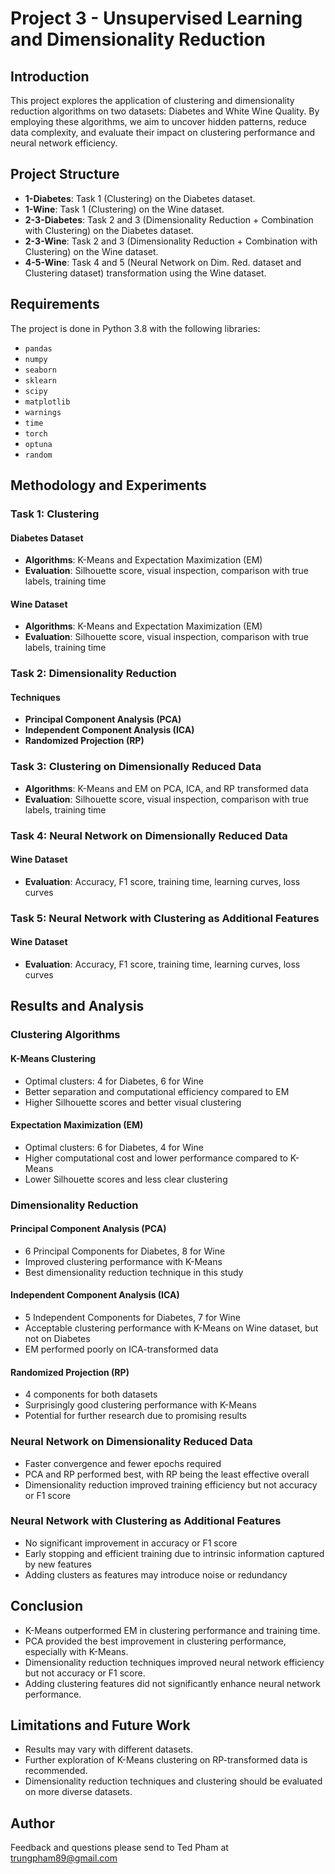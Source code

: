 # Project 3 - Unsupervised Learning and Dimensionality Reduction

## Introduction

This project explores the application of clustering and dimensionality reduction algorithms on two datasets: Diabetes and White Wine Quality. By employing these algorithms, we aim to uncover hidden patterns, reduce data complexity, and evaluate their impact on clustering performance and neural network efficiency.

## Project Structure

- **1-Diabetes**: Task 1 (Clustering) on the Diabetes dataset.
- **1-Wine**: Task 1 (Clustering) on the Wine dataset.
- **2-3-Diabetes**: Task 2 and 3 (Dimensionality Reduction + Combination with Clustering) on the Diabetes dataset.
- **2-3-Wine**: Task 2 and 3 (Dimensionality Reduction + Combination with Clustering) on the Wine dataset.
- **4-5-Wine**: Task 4 and 5 (Neural Network on Dim. Red. dataset and Clustering dataset) transformation using the Wine dataset.

## Requirements

The project is done in Python 3.8 with the following libraries:
- `pandas`
- `numpy`
- `seaborn`
- `sklearn`
- `scipy`
- `matplotlib`
- `warnings`
- `time`
- `torch`
- `optuna`
- `random`

## Methodology and Experiments

### Task 1: Clustering

#### Diabetes Dataset
- **Algorithms**: K-Means and Expectation Maximization (EM)
- **Evaluation**: Silhouette score, visual inspection, comparison with true labels, training time

#### Wine Dataset
- **Algorithms**: K-Means and Expectation Maximization (EM)
- **Evaluation**: Silhouette score, visual inspection, comparison with true labels, training time

### Task 2: Dimensionality Reduction

#### Techniques
- **Principal Component Analysis (PCA)**
- **Independent Component Analysis (ICA)**
- **Randomized Projection (RP)**

### Task 3: Clustering on Dimensionally Reduced Data

- **Algorithms**: K-Means and EM on PCA, ICA, and RP transformed data
- **Evaluation**: Silhouette score, visual inspection, comparison with true labels, training time

### Task 4: Neural Network on Dimensionally Reduced Data

#### Wine Dataset
- **Evaluation**: Accuracy, F1 score, training time, learning curves, loss curves

### Task 5: Neural Network with Clustering as Additional Features

#### Wine Dataset
- **Evaluation**: Accuracy, F1 score, training time, learning curves, loss curves

## Results and Analysis

### Clustering Algorithms

#### K-Means Clustering
- Optimal clusters: 4 for Diabetes, 6 for Wine
- Better separation and computational efficiency compared to EM
- Higher Silhouette scores and better visual clustering

#### Expectation Maximization (EM)
- Optimal clusters: 6 for Diabetes, 4 for Wine
- Higher computational cost and lower performance compared to K-Means
- Lower Silhouette scores and less clear clustering

### Dimensionality Reduction

#### Principal Component Analysis (PCA)
- 6 Principal Components for Diabetes, 8 for Wine
- Improved clustering performance with K-Means
- Best dimensionality reduction technique in this study

#### Independent Component Analysis (ICA)
- 5 Independent Components for Diabetes, 7 for Wine
- Acceptable clustering performance with K-Means on Wine dataset, but not on Diabetes
- EM performed poorly on ICA-transformed data

#### Randomized Projection (RP)
- 4 components for both datasets
- Surprisingly good clustering performance with K-Means
- Potential for further research due to promising results

### Neural Network on Dimensionality Reduced Data
- Faster convergence and fewer epochs required
- PCA and RP performed best, with RP being the least effective overall
- Dimensionality reduction improved training efficiency but not accuracy or F1 score

### Neural Network with Clustering as Additional Features
- No significant improvement in accuracy or F1 score
- Early stopping and efficient training due to intrinsic information captured by new features
- Adding clusters as features may introduce noise or redundancy

## Conclusion

- K-Means outperformed EM in clustering performance and training time.
- PCA provided the best improvement in clustering performance, especially with K-Means.
- Dimensionality reduction techniques improved neural network efficiency but not accuracy or F1 score.
- Adding clustering features did not significantly enhance neural network performance.

## Limitations and Future Work

- Results may vary with different datasets.
- Further exploration of K-Means clustering on RP-transformed data is recommended.
- Dimensionality reduction techniques and clustering should be evaluated on more diverse datasets.

## Author

Feedback and questions please send to Ted Pham at trungpham89@gmail.com
